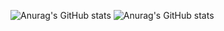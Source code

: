 ![Anurag's GitHub stats](https://github-readme-stats.vercel.app/api?username=Dolentec&count_private=true)
![Anurag's GitHub stats](https://github-readme-stats.vercel.app/api?username=anuraghazra&show_icons=true)
